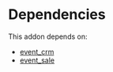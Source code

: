 # Dependencies

This addon depends on:

- [event_crm](https://github.com/bringout/oca-ocb-core/tree/e9ca19c0c154b94934ea86258814c560c4e016f4/odoo-bringout-oca-ocb-event_crm)
- [event_sale](https://github.com/bringout/oca-ocb-sale/tree/b79cef0fc454482466e93989011360a14a738822/odoo-bringout-oca-ocb-event_sale)
